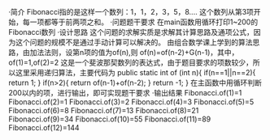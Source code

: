 ·简介 
Fibonacci指的是这样一个数列：1，1，2，3，5，8.... 这个数列从第3项开始，每一项都等于前两项之和。 
·问题题干要求 
在main函数用循环打印1~200的Fibonacci数列 
·设计思路 
这个问题的求解实质是求解其计算思路及通项公式，因为这个问题的规模不是通过手动计算可以解决的。 由组合数学课上学到的算法思路，由加法法则，设第n项的值为of(n),则 
of(n)=of(n-2)+G(n-1)，其中，of(1)=1,of(2)=2 
这是一个斐波那契数列的表达式，由于题目要求的项数较少，所以这里采用递归算法，主要代码为
public static int of (int n){ if(n==1||n==2){ return 1; } if(n>2){ return of(n-1)+of(n-2); } return -1; } 
在主函数中用循环判断200以内的项，进行输出，即可实现题干要求 ·输出结果 Fibonacci.of(1)=1 Fibonacci.of(2)=1 Fibonacci.of(3)=2 Fibonacci.of(4)=3 Fibonacci.of(5)=5 Fibonacci.of(6)=8 Fibonacci.of(7)=13 Fibonacci.of(8)=21 Fibonacci.of(9)=34 Fibonacci.of(10)=55 Fibonacci.of(11)=89 Fibonacci.of(12)=144